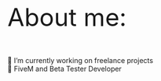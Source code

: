<p style="font-size:50px">About me:</p>

🔭 I’m currently working on freelance projects<br>
🌱 FiveM and Beta Tester Developer

 
